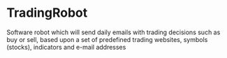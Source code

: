 # TradingRobot
Software robot which will send daily emails with trading decisions such as buy or sell, based upon a set of predefined trading websites, symbols (stocks), indicators and e-mail addresses
